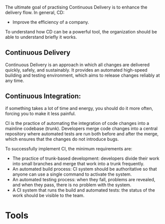 
The ultimate goal of practising Continuous Delivery is to enhance the delivery flow. In general, CD:

-	Improve the efficiency of a company.

To understand how CD can be a powerful tool, the organization should be able to understand briefly it works.

## Continuous Delivery 
Continuous Delivery is an approach in which all changes are delivered quickly, safely, and sustainably. It provides an automated high-speed building and testing environment, which aims to release changes reliably at any time. 


## Continuous Integration:

if something takes a lot of time and energy, you should do it more often, forcing you to make it less painful. 

CI is the practice of automating the integration of code changes into a mainline codebase (trunk). Developers merge code changes into a central repository where automated tests are run both before and after the merge, which ensures that the changes do not introduce bugs. 

To successfully implement CI, the minimum requirements are: 

-	The practice of trunk-based development: developers divide their work into small branches and merge that work into a trunk frequently.
-	An automated build process: CI system should be authoritative so that anyone can use a single command to activate the system.
-	An automated testing process: when they fall, problems are revealed, and when they pass, there is no problem with the system.
-	A CI system that runs the build and automated tests: the status of the work should be visible to the team.

# Tools



